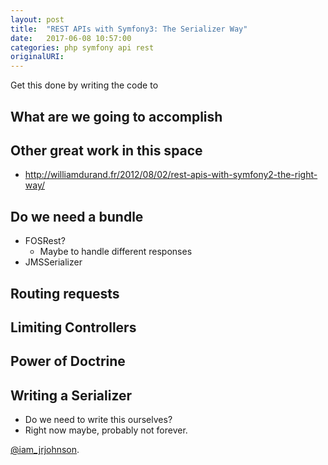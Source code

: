 ```yaml
---
layout: post
title:  "REST APIs with Symfony3: The Serializer Way"
date:   2017-06-08 10:57:00
categories: php symfony api rest
originalURI:
---
```


Get this done by writing the code to

## What are we going to accomplish

## Other great work in this space
  - http://williamdurand.fr/2012/08/02/rest-apis-with-symfony2-the-right-way/

## Do we need a bundle
 - FOSRest?
   - Maybe to handle different responses
 - JMSSerializer

## Routing requests

## Limiting Controllers

## Power of Doctrine

##

## Writing a Serializer
 - Do we need to write this ourselves?
 - Right now maybe, probably not forever.

 [@iam_jrjohnson](https://twitter.com/iam_jrjohnson).

